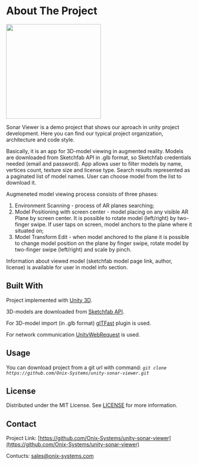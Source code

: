 # About The Project

<p align="left">
<img src="./Images~/Logo.png" width="256" height="256"/>
</p>

Sonar Viewer is a demo project that shows our aproach in unity project development. Here you can find our typical project organization, architecture and code style.

Basically, it is an app for 3D-model viewing in augmented reality. Models are downloaded from Sketchfab API in .glb format, so Sketchfab credentials needed (email and password). App allows user to filter models by name, vertices count, texture size and license type. Search results represented as a paginated list of model names. User can choose model from the list to download it. 

Augmeneted model viewing process consists of three phases:
1. Environment Scanning - process of AR planes searching;
2. Model Positioning with screen center - model placing on any visible AR Plane by screen center. It is possible to rotate model (left/right) by two-finger swipe. If user taps on screen, model anchors to the plane where it situated on;
3. Model Transform Edit - when model anchored to the plane it is possible to change model position on the plane by finger swipe, rotate model by two-finger swipe (left/right) and scale by pinch.

Information about viewed model (sketchfab model page link, author, license) is available for user in model info section.

## Built With
Project implemented with [Unity 3D](https://unity.com).

3D-models are downloaded from [Sketchfab API](https://sketchfab.com/developers).

For 3D-model import (in .glb format) [glTFast](https://github.com/atteneder/glTFast) plugin is used.

For network communication [UnityWebRequest](https://docs.unity3d.com/ScriptReference/Networking.UnityWebRequest.html) is used.

## Usage
You can download project from a git url with command:
*`git clone https://github.com/Onix-Systems/unity-sonar-viewer.git`*

## License
Distributed under the MIT License. See [LICENSE](https://github.com/Onix-Systems/unity-sonar-viewer/blob/dev/LICENSE) for more information.

## Contact
Project Link: [https://github.com/Onix-Systems/unity-sonar-viewer](https://github.com/Onix-Systems/unity-sonar-viewer)

Contucts: [sales@onix-systems.com](https://onix-systems.com/contact-us)
